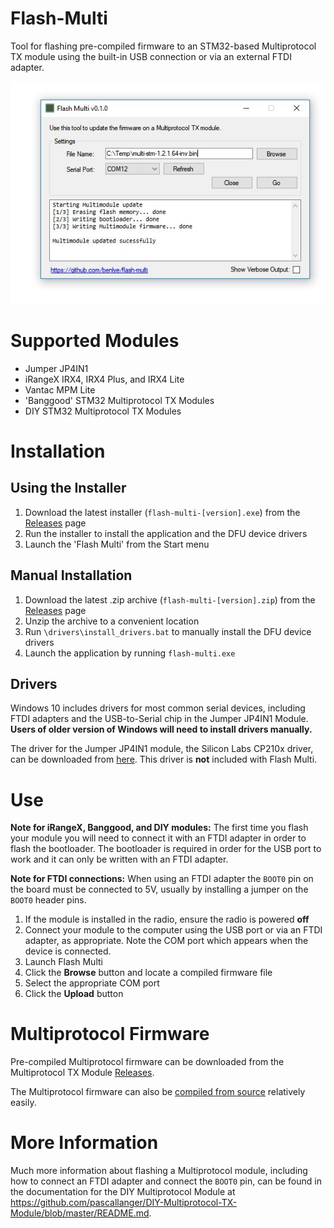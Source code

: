# Flash-Multi
Tool for flashing pre-compiled firmware to an STM32-based Multiprotocol TX module using the built-in USB connection or via an external FTDI adapter.

<p align="center">
  <img src="img/flash-multi.jpg">
</p>

# Supported Modules
* Jumper JP4IN1
* iRangeX IRX4, IRX4 Plus, and IRX4 Lite
* Vantac MPM Lite
* 'Banggood' STM32 Multiprotocol TX Modules
* DIY STM32 Multiprotocol TX Modules

# Installation
## Using the Installer
1. Download the latest installer (`flash-multi-[version].exe`) from the [Releases](https://github.com/benlye/flash-multi/releases) page
1. Run the installer to install the application and the DFU device drivers
1. Launch the 'Flash Multi' from the Start menu

## Manual Installation
1. Download the latest .zip archive (`flash-multi-[version].zip`) from the [Releases](https://github.com/benlye/flash-multi/releases) page
1. Unzip the archive to a convenient location
1. Run `\drivers\install_drivers.bat` to manually install the DFU device drivers
1. Launch the application by running `flash-multi.exe`

## Drivers
Windows 10 includes drivers for most common serial devices, including FTDI adapters and the USB-to-Serial chip in the Jumper JP4IN1 Module. **Users of older version of Windows will need to install drivers manually.**

The driver for the Jumper JP4IN1 module, the Silicon Labs CP210x driver, can be downloaded from [here](https://www.silabs.com/products/development-tools/software/usb-to-uart-bridge-vcp-drivers).  This driver is **not** included with Flash Multi.

# Use
**Note for iRangeX, Banggood, and DIY modules:** The first time you flash your module you will need to connect it with an FTDI adapter in order to flash the bootloader. The bootloader is required in order for the USB port to work and it can only be written with an FTDI adapter.

**Note for FTDI connections:** When using an FTDI adapter the `BOOT0` pin on the board must be connected to 5V, usually by installing a jumper on the `BOOT0` header pins.

1. If the module is installed in the radio, ensure the radio is powered **off**
1. Connect your module to the computer using the USB port or via an FTDI adapter, as appropriate.  Note the COM port which appears when the device is connected.
1. Launch Flash Multi
1. Click the **Browse** button and locate a compiled firmware file
1. Select the appropriate COM port
1. Click the **Upload** button

# Multiprotocol Firmware
Pre-compiled Multiprotocol firmware can be downloaded from the Multiprotocol TX Module [Releases](https://github.com/pascallanger/DIY-Multiprotocol-TX-Module/releases).

The Multiprotocol firmware can also be [compiled from source](https://github.com/pascallanger/DIY-Multiprotocol-TX-Module/blob/master/docs/Compiling_STM32.md) relatively easily.

# More Information
Much more information about flashing a Multiprotocol module, including how to connect an FTDI adapter and connect the `BOOT0` pin, can be found in the documentation for the DIY Multiprotocol Module at https://github.com/pascallanger/DIY-Multiprotocol-TX-Module/blob/master/README.md.
